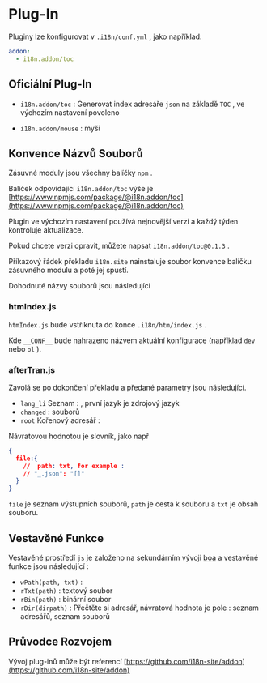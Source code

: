 # Plug-In

Pluginy lze konfigurovat v `.i18n/conf.yml` , jako například:

```yml
addon:
  - i18n.addon/toc
```

## Oficiální Plug-In

* `i18n.addon/toc` :
  Generovat index adresáře `json` na základě `TOC` , ve výchozím nastavení povoleno

* `i18n.addon/mouse` : myši

## Konvence Názvů Souborů

Zásuvné moduly jsou všechny balíčky `npm` .

Balíček odpovídající `i18n.addon/toc` výše je [https://www.npmjs.com/package/@i18n.addon/toc](https://www.npmjs.com/package/@i18n.addon/toc)

Plugin ve výchozím nastavení používá nejnovější verzi a každý týden kontroluje aktualizace.

Pokud chcete verzi opravit, můžete napsat `i18n.addon/toc@0.1.3` .

Příkazový řádek překladu `i18n.site` nainstaluje soubor konvence balíčku zásuvného modulu a poté jej spustí.

Dohodnuté názvy souborů jsou následující

### htmIndex.js

`htmIndex.js` bude vstříknuta do konce `.i18n/htm/index.js` .

Kde `__CONF__` bude nahrazeno názvem aktuální konfigurace (například `dev` nebo `ol` ).

### afterTran.js

Zavolá se po dokončení překladu a předané parametry jsou následující.

* `lang_li` Seznam : , první jazyk je zdrojový jazyk
* `changed` : souborů
* `root` Kořenový adresář :

Návratovou hodnotou je slovník, jako např

```json
{
  file:{
    //  path: txt, for example :
    // "_.json": "[]"
  }
}
```

`file` je seznam výstupních souborů, `path` je cesta k souboru a `txt` je obsah souboru.

## Vestavěné Funkce

Vestavěné prostředí `js` je založeno na sekundárním vývoji [boa](https://github.com/boa-dev/boa) a vestavěné funkce jsou následující :

* `wPath(path, txt)` :
* `rTxt(path)` : textový soubor
* `rBin(path)` : binární soubor
* `rDir(dirpath)` : Přečtěte si adresář, návratová hodnota je pole : seznam adresářů, seznam souborů

## Průvodce Rozvojem

Vývoj plug-inů může být referencí [https://github.com/i18n-site/addon](https://github.com/i18n-site/addon)